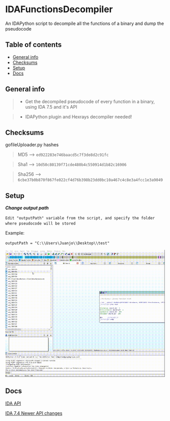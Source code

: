 # IDAFunctionsDecompiler

An IDAPython script to decompile all the functions of a binary and dump the pseudocode 

## Table of contents
* [General info](#general-info)
* [Checksums](#checksums)
* [Setup](#setup)
* [Docs](#Docs)


## General info

>- Get the decompiled pseudocode of every function in a binary, using IDA 7.5 and it's API

>- IDAPython plugin and Hexrays decompiler needed! 

## Checksums

gofileUploader.py hashes

>MD5 --> `ed922283e746baacd5c7f3de8d2c91fc`

>Sha1 --> `10d50c80139f71cde480b4c550914d1b82c16906`

>Sha256 --> `6cbe37b0b870f867fe022cf4d76b398b23dd0bc10a467c4c8e3a4fcc1e3a9049`

## Setup

***Change output path***

`Edit "outputPath" variable from the script, and specify the folder where pseudocode will be stored`

Example:

`outputPath = "C:\\Users\Juanjo\\Desktop\\test"`

![](example.gif)

## Docs

[IDA API](https://www.hex-rays.com/products/ida/support/idapython_docs/)

[IDA 7.4 Newer API changes](https://www.hex-rays.com/products/ida/support/ida74_idapython_no_bc695_porting_guide.shtml)


